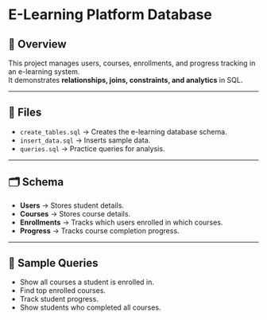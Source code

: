 # E-Learning Platform Database

## 📌 Overview
This project manages users, courses, enrollments, and progress tracking in an e-learning system.  
It demonstrates **relationships, joins, constraints, and analytics** in SQL.

---

## 📂 Files
- `create_tables.sql` → Creates the e-learning database schema.  
- `insert_data.sql` → Inserts sample data.  
- `queries.sql` → Practice queries for analysis.  

---

## 🗂️ Schema
- **Users** → Stores student details.  
- **Courses** → Stores course details.  
- **Enrollments** → Tracks which users enrolled in which courses.  
- **Progress** → Tracks course completion progress.  

---

## 🚀 Sample Queries
- Show all courses a student is enrolled in.  
- Find top enrolled courses.  
- Track student progress.  
- Show students who completed all courses.  
